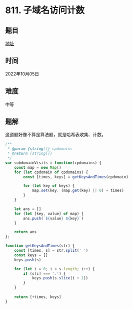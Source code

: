 # 811. 子域名访问计数

## 题目

[地址](https://leetcode.cn/problems/subdomain-visit-count/)

## 时间

2022年10月05日

## 难度

中等

## 题解

这道题好像不算是算法题，就是哈希表收集、计数。

```js
/**
 * @param {string[]} cpdomains
 * @return {string[]}
 */
var subdomainVisits = function(cpdomains) {
    const map = new Map()
    for (let cpdomain of cpdomains) {
        const [times, keys] = getKeysAndTimes(cpdomain)

        for (let key of keys) {
            map.set(key, (map.get(key) || 0) + times)
        }
    }

    let ans = []
    for (let [key, value] of map) {
        ans.push(`${value} ${key}`)
    }

    return ans
};

function getKeysAndTimes(str) {
    const [times, s] = str.split(' ')
    const keys = []
    keys.push(s)

    for (let i = 0; i < s.length; i++) {
        if (s[i] === '.') {
            keys.push(s.slice(i + 1))
        }
    }
    
    return [+times, keys]
}
```
